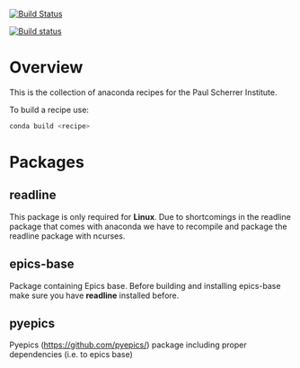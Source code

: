 [![Build Status](https://travis-ci.org/paulscherrerinstitute/conda-recipes.svg?branch=master)](https://travis-ci.org/paulscherrerinstitute/conda-recipes)

[![Build status](https://ci.appveyor.com/api/projects/status/693wstp22y29kdty?svg=true)](https://ci.appveyor.com/project/simongregorebner/conda-recipes)

# Overview
This is the collection of anaconda recipes for the Paul Scherrer Institute.

To build a recipe use:

```bash
conda build <recipe>
```


# Packages

## readline
This package is only required for __Linux__.
Due to shortcomings in the readline package that comes with anaconda we have to recompile and package the readline package with ncurses.

## epics-base
Package containing Epics base. Before building and installing epics-base make sure you have __readline__ installed before.

## pyepics
Pyepics (https://github.com/pyepics/) package including proper dependencies (i.e. to epics base)

